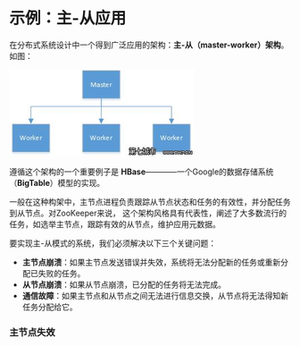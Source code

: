 示例：主-从应用
=========================================================================
在分布式系统设计中一个得到广泛应用的架构：**主-从（master-worker）架构**。如图：

![主-从示例](img/a.jpg)

遵循这个架构的一个重要例子是 **HBase**————一个Google的数据存储系统（**BigTable**）模型的实现。

一般在这种构架中，主节点进程负责跟踪从节点状态和任务的有效性，并分配任务到从节点。对ZooKeeper来说，
这个架构风格具有代表性，阐述了大多数流行的任务，如选举主节点，跟踪有效的从节点，维护应用元数据。

要实现主-从模式的系统，我们必须解决以下三个关键问题：
+ **主节点崩溃**：如果主节点发送错误并失效，系统将无法分配新的任务或重新分配已失败的任务。
+ **从节点崩溃**：如果从节点崩溃，已分配的任务将无法完成。
+ **通信故障**：如果主节点和从节点之间无法进行信息交换，从节点将无法得知新任务分配给它。

### 主节点失效
